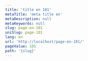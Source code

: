 ```yaml
---
title: 'title en 101'
metaTitle: 'meta title en'
metaDescription: null
metaKeywords: null
slug: page-en-101
uniSlug: page-101
lang: en
url: 'http://localhost/page-en-101/'
pageValue: 101
path: '{slug}'
---
```

